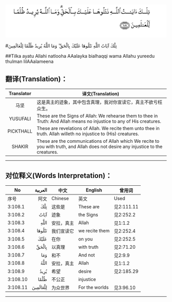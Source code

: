 ![003:108](images/003_108.gif)

#تِلْكَ آيَاتُ اللَّهِ نَتْلُوهَا عَلَيْكَ بِالْحَقِّ ۗ وَمَا اللَّهُ يُرِيدُ ظُلْمًا لِلْعَالَمِينَ 

##Tilka ayatu Allahi natlooha AAalayka bialhaqqi wama Allahu yureedu thulman lilAAalameena 

## 翻译(Translation)：

| Translator | 译文(Translation)                                            |
| :--------: | ------------------------------------------------------------ |
|    马坚    | 这是真主的迹象，其中包含真理，我对你宣读它，真主不欲亏枉众生。 |
|  YUSUFALI  | These are the Signs of Allah: We rehearse them to thee in Truth: And Allah means no injustice to any of His creatures. |
| PICKTHALL  | These are revelations of Allah. We recite them unto thee in truth. Allah willeth no injustice to (His) creatures. |
|   SHAKIR   | These are the communications of Allah which We recite to you with truth, and Allah does not desire any injustice to the creatures. |

---

## 对位释义(Words Interpretation)：

| No   | العربية | 中文    | English | 曾用词 |
| ---- | ------: | ------- | ------- | ------ |
| 序号 |    阿文 | Chinese | 英文    | Used   |
| 3:108.1  | تِلْكَ      | 这些是     | These are      | 见2:111.11 |
| 3:108.2  | آيَاتُ     | 迹象       | the Signs      | 见2:252.2  |
| 3:108.3  | اللَّهِ     | 安拉，真主 | Allah          | 见1:1.2    |
| 3:108.4  | نَتْلُوهَا   | 我们宣读它 | we recite them | 见2:252.4  |
| 3:108.5  | عَلَيْكَ     | 在你       | on you         | 见2:252.5  |
| 3:108.6  | بِالْحَقِّ    | 以真理     | with truth     | 见2:71.20  |
| 3:108.7  | وَمَا      | 和不       | And not        | 见2:9.9    |
| 3:108.8  | اللَّهُ     | 安拉，真主 | Allah          | 见1:1.2    |
| 3:108.9  | يُرِيدُ     | 希望       | desire         | 见2:185.29 |
| 3:108.10 | ظُلْمًا     | 不公正     | injustice      |            |
| 3:108.11 | لِلْعَالَمِينَ | 为众世界   | For the worlds | 见3:96.10  |

---
